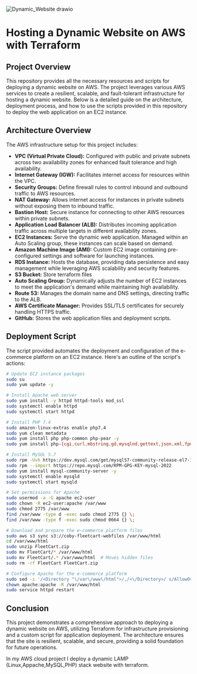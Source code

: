 ![Dynamic_Website drawio](https://github.com/RockiestSpy7/dynamic-website/assets/125578099/8301408b-69ab-47e2-85ca-70381ee33f1e)

# Hosting a Dynamic Website on AWS with Terraform

## Project Overview

This repository provides all the necessary resources and scripts for deploying a dynamic website on AWS. The project leverages various AWS services to create a resilient, scalable, and fault-tolerant infrastructure for hosting a dynamic website. Below is a detailed guide on the architecture, deployment process, and how to use the scripts provided in this repository to deploy the web application on an EC2 instance.

## Architecture Overview

The AWS infrastructure setup for this project includes:

- **VPC (Virtual Private Cloud):** Configured with public and private subnets across two availability zones for enhanced fault tolerance and high availability.
- **Internet Gateway (IGW):** Facilitates internet access for resources within the VPC.
- **Security Groups:** Define firewall rules to control inbound and outbound traffic to AWS resources.
- **NAT Gateway:** Allows internet access for instances in private subnets without exposing them to inbound traffic.
- **Bastion Host:** Secure instance for connecting to other AWS resources within private subnets.
- **Application Load Balancer (ALB):** Distributes incoming application traffic across multiple targets in different availability zones.
- **EC2 Instances:** Serve the dynamic web application. Managed within an Auto Scaling group, these instances can scale based on demand.
- **Amazon Machine Image (AMI):** Custom EC2 image containing pre-configured settings and software for launching instances.
- **RDS Instance:** Hosts the database, providing data persistence and easy management while leveraging AWS scalability and security features.
- **S3 Bucket:** Store terraform files
- **Auto Scaling Group:** Dynamically adjusts the number of EC2 instances to meet the application's demand while maintaining high availability.
- **Route 53:** Manages the domain name and DNS settings, directing traffic to the ALB.
- **AWS Certificate Manager:** Provides SSL/TLS certificates for securely handling HTTPS traffic.
- **GitHub:** Stores the web application files and deployment scripts.

## Deployment Script

The script provided automates the deployment and configuration of the e-commerce platform on an EC2 instance. Here's an outline of the script's actions:

```bash
# Update EC2 instance packages
sudo su
sudo yum update -y

# Install Apache web server
sudo yum install -y httpd httpd-tools mod_ssl
sudo systemctl enable httpd
sudo systemctl start httpd

# Install PHP 7.4
sudo amazon-linux-extras enable php7.4
sudo yum clean metadata
sudo yum install php php-common php-pear -y
sudo yum install php-{cgi,curl,mbstring,gd,mysqlnd,gettext,json,xml,fpm,intl,zip} -y

# Install MySQL 5.7
sudo rpm -Uvh https://dev.mysql.com/get/mysql57-community-release-el7-11.noarch.rpm
sudo rpm --import https://repo.mysql.com/RPM-GPG-KEY-mysql-2022
sudo yum install mysql-community-server -y
sudo systemctl enable mysqld
sudo systemctl start mysqld

# Set permissions for Apache
sudo usermod -a -G apache ec2-user
sudo chown -R ec2-user:apache /var/www
sudo chmod 2775 /var/www
find /var/www -type d -exec sudo chmod 2775 {} \;
find /var/www -type f -exec sudo chmod 0664 {} \;

# Download and prepare the e-commerce platform files
sudo aws s3 sync s3://coby-fleetcart-webfiles /var/www/html
cd /var/www/html
sudo unzip FleetCart.zip
sudo mv FleetCart/* /var/www/html
sudo mv FleetCart/.* /var/www/html  # Moves hidden files
sudo rm -rf FleetCart FleetCart.zip

# Configure Apache for the e-commerce platform
sudo sed -i '/<Directory "\/var\/www\/html">/,/<\/Directory>/ s/AllowOverride None/AllowOverride All/' /etc/httpd/conf/httpd.conf
chown apache:apache -R /var/www/html
sudo service httpd restart
```


## Conclusion

This project demonstrates a comprehensive approach to deploying a dynamic website on AWS, utilizing Terraform for infrastructure provisioning and a custom script for application deployment. The architecture ensures that the site is resilient, scalable, and secure, providing a solid foundation for future operations.


<p>In my AWS cloud project I deploy a dynamic LAMP (Linux,Appache,MySQL,PHP) stack website with terraform.</p>

